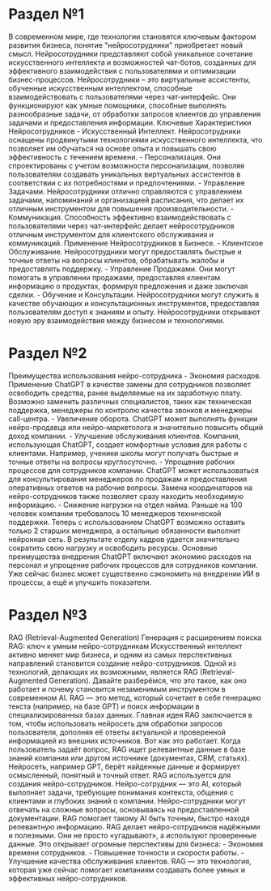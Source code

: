# Раздел №1  
В современном мире, где технологии становятся ключевым фактором развития бизнеса, понятие "нейросотрудники" приобретает новый смысл. Нейросотрудники представляют собой уникальное сочетание искусственного интеллекта и возможностей чат-ботов, созданных для эффективного взаимодействия с пользователями и оптимизации бизнес-процессов. Нейросотрудники – это виртуальные ассистенты, обученные искусственным интеллектом, способные взаимодействовать с пользователями через чат-интерфейс. Они функционируют как умные помощники, способные выполнять разнообразные задачи, от обработки запросов клиентов до управления задачами и предоставления информации. Ключевые Характеристики Нейросотрудников - Искусственный Интеллект. Нейросотрудники оснащены продвинутыми технологиями искусственного интеллекта, что позволяет им обучаться на основе опыта и повышать свою эффективность с течением времени. - Персонализация. Они спроектированы с учетом возможности персонализации, позволяя пользователям создавать уникальных виртуальных ассистентов в соответствии с их потребностями и предпочтениями. - Управление Задачами. Нейросотрудники отлично справляются с управлением задачами, напоминаний и организацией расписания, что делает их отличным инструментом для повышения производительности. - Коммуникация. Способность эффективно взаимодействовать с пользователями через чат-интерфейс делает нейросотрудников отличным инструментом для клиентского обслуживания и коммуникаций. Применение Нейросотрудников в Бизнесе. - Клиентское Обслуживание. Нейросотрудники могут предоставлять быстрые и точные ответы на вопросы клиентов, обрабатывать жалобы и предоставлять поддержку. - Управление Продажами. Они могут помогать в управлении продажами, предоставляя клиентам информацию о продуктах, формируя предложения и даже заключая сделки. - Обучение и Консультации. Нейросотрудники могут служить в качестве обучающих и консультационных инструментов, предоставляя пользователям доступ к знаниям и опыту. Нейросотрудники открывают новую эру взаимодействия между бизнесом и технологиями.

# Раздел №2  
Преимущества использования нейро-сотрудника - Экономия расходов. Применение ChatGPT в качестве замены для сотрудников позволяет освободить средства, ранее выделяемые на их заработную плату. Возможно заменить различных специалистов, таких как техническая поддержка, менеджеры по контролю качества звонков и менеджеры call-центра. - Увеличение оборота. ChatGPT может выполнять функции нейро-продавца или нейро-маркетолога и значительно повысить общий доход компании. - Улучшение обслуживания клиентов. Компания, использующая ChatGPT, создает комфортные условия для работы с клиентами. Например, ученики школы могут получать быстрые и точные ответы на вопросы круглосуточно. - Упрощение рабочих процессов для сотрудников компании. ChatGPT может использоваться для консультирования менеджеров по продажам и предоставления оперативных ответов на рабочие вопросы. Замена координаторов на нейро-сотрудников также позволяет сразу находить необходимую информацию. - Снижение нагрузки на отдел найма. Раньше на 100 человек компании требовалось 10 менеджеров технической поддержки. Теперь с использованием ChatGPT возможно оставить только 2 старших менеджера, а остальные обязанности выполнит нейронная сеть. В результате отделу кадров удается значительно сократить свою нагрузку и освободить ресурсы. Основные преимущества внедрения ChatGPT включают экономию расходов на персонал и упрощение рабочих процессов для сотрудников компании. Уже сейчас бизнес может существенно сэкономить на внедрении ИИ в процессы, а ещё и улучшить показатели.

# Раздел №3  
RAG (Retrieval-Augmented Generation) Генерация с расширением поиска RAG: ключ к умным нейро-сотрудникам Искусственный интеллект активно меняет мир бизнеса, и одним из самых перспективных направлений становится создание нейро-сотрудников. Одной из технологий, делающих их возможными, является RAG (Retrieval-Augmented Generation). Давайте разберёмся, что это такое, как оно работает и почему становится незаменимым инструментом в современном AI. RAG — это метод, который сочетает в себе генерацию текста (например, на базе GPT) и поиск информации в специализированных базах данных. Главная идея RAG заключается в том, чтобы использовать нейросеть для обработки запросов пользователя, дополняя её ответы актуальной и проверенной информацией из внешних источников. Вот как это работает. Когда пользователь задаёт вопрос, RAG ищет релевантные данные в базе знаний компании или другом источнике (документах, CRM, статьях). Нейросеть, например GPT, берёт найденные данные и формирует осмысленный, понятный и точный ответ. RAG используется для создания нейро-сотрудников. Нейро-сотрудник — это AI, который выполняет задачи, требующие понимания контекста, общения с клиентами и глубоких знаний о компании. Нейро-сотрудники могут отвечать на сложные вопросы, основываясь на предоставленной документации. RAG помогает такому AI быть точным, быстро находя релевантную информацию. RAG делает нейро-сотрудников надёжными и полезными. Они не просто «угадывают», а используют проверенные данные. Это открывает огромные перспективы для бизнеса: - Экономия времени сотрудников. - Повышение точности и скорости работы. - Улучшение качества обслуживания клиентов. RAG — это технология, которая уже сейчас помогает компаниям создавать более умных и эффективных нейро-сотрудников.
